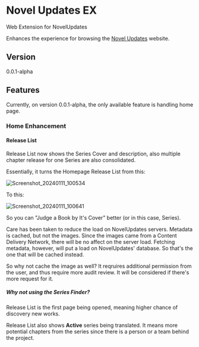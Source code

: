 # Novel Updates EX
Web Extension for NovelUpdates

Enhances the experience for browsing the [Novel Updates](https://www.novelupdates.com/) website.

## Version

0.0.1-alpha

## Features

Currently, on version 0.0.1-alpha, the only available feature is handling home page.

### Home Enhancement

#### Release List

Release List now shows the Series Cover and description, also multiple chapter release for one Series are also consolidated.

Essentially, it turns the Homepage Release List from this:

![Screenshot_20240111_100534](https://github.com/tigorlazuardi/novel-updates-ex/assets/49936087/c4c9e7f0-3166-4bac-aed6-bb75645dffaf)

To this:

![Screenshot_20240111_100641](https://github.com/tigorlazuardi/novel-updates-ex/assets/49936087/4ca47d64-244a-451c-b2c8-181f4a37ce45)

So you can "Judge a Book by It's Cover" better (or in this case, Series).

Care has been taken to reduce the load on NovelUpdates servers. Metadata is cached, but not the images.
Since the images came from a Content Delivery Network, there will be no affect on the server load. Fetching metadata, however, will
put a load on NovelUpdates' database. So that's the one that will be cached instead.

So why not cache the image as well? It reqruires additional permission from the user, and thus require more audit review.
It will be considered if there's more request for it.

##### Why not using the Series Finder?

Release List is the first page being opened, meaning higher chance of discovery new works.

Release List also shows **Active** series being translated. It means more potential chapters from the series since there is a person or a team
behind the project.
